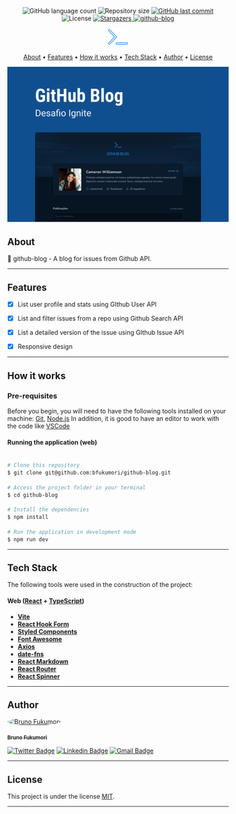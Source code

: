 
<p align="center">
  <img alt="GitHub language count" src="https://img.shields.io/github/languages/count/bfukumori/github-blog?color=%2304D361">

  <img alt="Repository size" src="https://img.shields.io/github/repo-size/bfukumori/github-blog">
 
  <a href="https://github.com/bfukumori/dtmoney/commits/master">
    <img alt="GitHub last commit" src="https://img.shields.io/github/last-commit/bfukumori/github-blog">
  </a>
    
   <img alt="License" src="https://img.shields.io/badge/license-MIT-brightgreen">
   <a href="https://github.com/bfukumori/github-blog/stargazers">
    <img alt="Stargazers" src="https://img.shields.io/github/stars/bfukumori/github-blog?style=social">
  </a>

  <a href="">
    <img alt="github-blog" src="https://img.shields.io/badge/github-blog-%237159c1?style=flat&logo=ghost">
  </a>
</p>

<div align="center">
	<img alt="github-blog" title="#github-blog" src="./.github/logo.png" />
</div>

<p align="center">
  <a href="#about">About</a> •
  <a href="#features">Features</a> •
  <a href="#how-it-works">How it works</a> • 
  <a href="#tech-stack">Tech Stack</a> • 
  <a href="#author">Author</a> • 
  <a href="#user-content-license">License</a>
</p>

<div align="center"> 
	<img alt="github-blog" title="#github-blog" src="./.github/banner.png" />
</div>

## About

📄 github-blog - A blog for issues from Github API.


---

## Features

- [x] List user profile and stats using GIthub User API
- [x] List and filter issues from a repo using Github Search API
- [x] List a detailed version of the issue using GIthub Issue API 
- [x] Responsive design


---

## How it works

### Pre-requisites

Before you begin, you will need to have the following tools installed on your machine:
[Git](https://git-scm.com), [Node.js](https://nodejs.org/en/)
In addition, it is good to have an editor to work with the code like [VSCode](https://code.visualstudio.com/)

#### Running the application (web)

```bash

# Clone this repository
$ git clone git@github.com:bfukumori/github-blog.git

# Access the project folder in your terminal
$ cd github-blog

# Install the dependencies
$ npm install

# Run the application in development mode
$ npm run dev

```

---

## Tech Stack

The following tools were used in the construction of the project:

#### **Web**  ([React](https://reactjs.org/)  +  [TypeScript](https://www.typescriptlang.org/))

- **[Vite](https://vitejs.dev/)**
- **[React Hook Form](https://react-hook-form.com/)**
- **[Styled Components](https://styled-components.com/)**
- **[Font Awesome](https://fontawesome.com/)**
- **[Axios](https://axios-http.com/)**
- **[date-fns](https://date-fns.org/)**
- **[React Markdown](https://github.com/remarkjs/react-markdown)**
- **[React Router](https://reactrouter.com/)**
- **[React Spinner](https://www.davidhu.io/react-spinners/)**

---
## Author

<a href="https://www.facebook.com/bruno.fukumori.9/">
 <img style="border-radius: 50%;" src="https://avatars.githubusercontent.com/u/82473580?v=4" width="100px;" alt="Bruno Fukumori"/>
 <br />
  
 <sub><b>Bruno Fukumori</b></sub></a> <a href="https://www.facebook.com/bruno.fukumori.9/" title="facebook"></a>
 <br />

[![Twitter Badge](https://img.shields.io/badge/-Twitter-1ca0f1?style=flat-square&labelColor=1ca0f1&logo=twitter&logoColor=white&link=https://twitter.com/hi_fukujp)](https://twitter.com/hi_fukujp) [![Linkedin Badge](https://img.shields.io/badge/-Linkedin-blue?style=flat-square&logo=Linkedin&logoColor=white&link=https://www.linkedin.com/in/bfukumori/)](https://www.linkedin.com/in/bfukumori/) 
[![Gmail Badge](https://img.shields.io/badge/-Gmail-c14438?style=flat-square&logo=Gmail&logoColor=white&link=mailto:brunofukumori@gmail.com)](mailto:brunofukumori@gmail.com)

---

## License

This project is under the license [MIT](./LICENSE).

---
